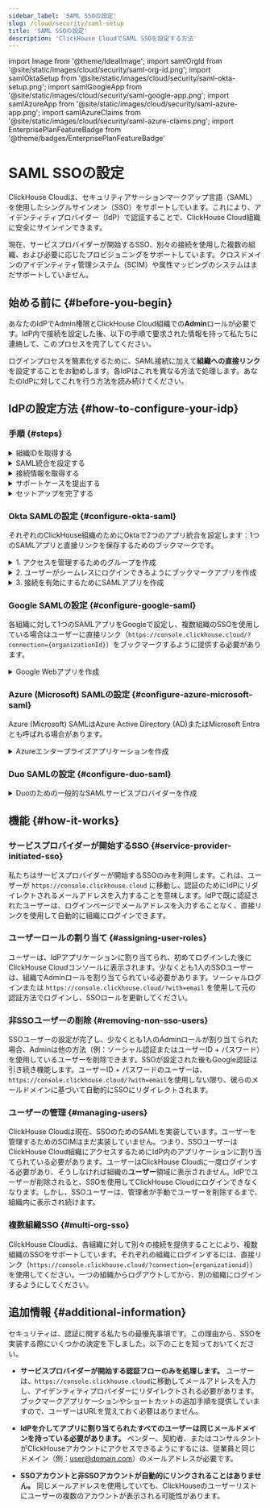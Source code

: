```yaml
---
sidebar_label: 'SAML SSOの設定'
slug: /cloud/security/saml-setup
title: 'SAML SSOの設定'
description: 'ClickHouse CloudでSAML SSOを設定する方法'
---
```


import Image from '@theme/IdealImage';
import samlOrgId from '@site/static/images/cloud/security/saml-org-id.png';
import samlOktaSetup from '@site/static/images/cloud/security/saml-okta-setup.png';
import samlGoogleApp from '@site/static/images/cloud/security/saml-google-app.png';
import samlAzureApp from '@site/static/images/cloud/security/saml-azure-app.png';
import samlAzureClaims from '@site/static/images/cloud/security/saml-azure-claims.png';
import EnterprisePlanFeatureBadge from '@theme/badges/EnterprisePlanFeatureBadge'


# SAML SSOの設定

<EnterprisePlanFeatureBadge feature="SAML SSO"/>

ClickHouse Cloudは、セキュリティアサーションマークアップ言語（SAML）を使用したシングルサインオン（SSO）をサポートしています。これにより、アイデンティティプロバイダー（IdP）で認証することで、ClickHouse Cloud組織に安全にサインインできます。

現在、サービスプロバイダーが開始するSSO、別々の接続を使用した複数の組織、および必要に応じたプロビジョニングをサポートしています。クロスドメインのアイデンティティ管理システム（SCIM）や属性マッピングのシステムはまだサポートしていません。

## 始める前に {#before-you-begin}

あなたのIdPでAdmin権限とClickHouse Cloud組織での**Admin**ロールが必要です。IdP内で接続を設定した後、以下の手順で要求された情報を持って私たちに連絡して、このプロセスを完了してください。

ログインプロセスを簡素化するために、SAML接続に加えて**組織への直接リンク**を設定することをお勧めします。各IdPはこれを異なる方法で処理します。あなたのIdPに対してこれを行う方法を読み続けてください。

## IdPの設定方法 {#how-to-configure-your-idp}

### 手順 {#steps}

<details>
   <summary>  組織IDを取得する  </summary>
   
   すべてのセットアップには、組織IDが必要です。組織IDを取得するには：

   1. [ClickHouse Cloud](https://console.clickhouse.cloud)組織にサインインします。
   
      <Image img={samlOrgId} size="md" alt="組織ID" />
      
   3. 左下のコーナーで、**組織**の下の組織名をクリックします。
   
   4. ポップアップメニューで、**組織の詳細**を選択します。
   
   5. 以下で使用するために、**組織ID**をメモしておきます。
      
</details>

<details> 
   <summary>  SAML統合を設定する  </summary>
   
   ClickHouseは、サービスプロバイダーが開始するSAML接続を使用します。これは、https://console.clickhouse.cloud または直接リンクを介してログインできることを意味します。現在、アイデンティティプロバイダーが開始する接続はサポートしていません。基本的なSAML設定には、以下が含まれます：

   - SSO URLまたはACS URL:  `https://auth.clickhouse.cloud/login/callback?connection={organizationid}` 

   - Audience URIまたはEntity ID: `urn:auth0:ch-production:{organizationid}` 

   - アプリケーションのユーザー名: `email`

   - 属性マッピング: `email = user.email`

   - 組織にアクセスするための直接リンク: `https://console.clickhouse.cloud/?connection={organizationid}` 

   特定の設定手順については、以下の特定のアイデンティティプロバイダーを参照してください。
   
</details>

<details>
   <summary>  接続情報を取得する  </summary>

   IDプロバイダーのSSO URLとx.509証明書を取得します。この情報の取得方法については、以下の特定のアイデンティティプロバイダーを参照してください。

</details>

<details>
   <summary>  サポートケースを提出する </summary>
   
   1. ClickHouse Cloudコンソールに戻ります。
      
   2. 左側の**ヘルプ**を選択し、次にサポートのサブメニューを選択します。
   
   3. **新しいケース**をクリックします。
   
   4. 件名に「SAML SSOの設定」と入力します。
   
   5. 説明に、上記の手順で集めたリンクを貼り付け、チケットに証明書を添付します。
   
   6. また、この接続を許可する必要があるドメイン（例: domain.com, domain.aiなど）を教えてください。
   
   7. 新しいケースを作成します。
   
   8. ClickHouse Cloud内でのセットアップを完了し、テストする準備ができたらお知らせします。

</details>

<details>
   <summary>  セットアップを完了する  </summary>

   1. アイデンティティプロバイダー内でユーザーアクセスを割り当てます。 

   2. https://console.clickhouse.cloud または上記の「SAML統合の設定」で設定した直接リンクを介してClickHouseにログインします。 ユーザーには最初に「メンバー」ロールが割り当てられ、組織にログインして個人設定を更新できます。

   3. ClickHouse組織からログアウトします。 

   4. 元の認証方法でログインし、新しいSSOアカウントにAdminロールを割り当てます。
   - メール + パスワードアカウントの場合、`https://console.clickhouse.cloud/?with=email` を使用してください。
   - ソーシャルログインの場合は、該当するボタン（**Googleで続行**または**Microsoftで続行**）をクリックしてください。

   5. 元の認証方法でログアウトし、https://console.clickhouse.cloud または上記の「SAML統合の設定」で設定した直接リンクを介して再度ログインします。

   6. 非SAMLユーザーを削除して、組織に対してSAMLを強制します。今後のユーザーはアイデンティティプロバイダーを介して割り当てられます。
   
</details>

### Okta SAMLの設定 {#configure-okta-saml}

それぞれのClickHouse組織のためにOktaで2つのアプリ統合を設定します：1つのSAMLアプリと直接リンクを保存するためのブックマークです。

<details>
   <summary>  1. アクセスを管理するためのグループを作成  </summary>
   
   1. Oktaインスタンスに**管理者**としてログインします。

   2. 左側の**グループ**を選択します。

   3. **グループの追加**をクリックします。

   4. グループの名前と説明を入力します。このグループは、SAMLアプリと関連するブックマークアプリ間でユーザーを一貫して保つために使用されます。

   5. **保存**をクリックします。

   6. 作成したグループの名前をクリックします。

   7. **人を割り当てる**をクリックして、このClickHouse組織にアクセスさせたいユーザーを割り当てます。

</details>

<details>
   <summary>  2. ユーザーがシームレスにログインできるようにブックマークアプリを作成  </summary>
   
   1. 左側の**アプリケーション**を選択し、次に**アプリケーション**の見出しを選択します。
   
   2. **アプリカタログをブラウズ**をクリックします。
   
   3. **ブックマークアプリ**を検索して選択します。
   
   4. **統合の追加**をクリックします。
   
   5. アプリのラベルを選択します。
   
   6. URLを `https://console.clickhouse.cloud/?connection={organizationid}` として入力します。
   
   7. **割り当て**タブに移動し、上記で作成したグループを追加します。
   
</details>

<details>
   <summary>  3. 接続を有効にするためにSAMLアプリを作成  </summary>
   
   1. 左側の**アプリケーション**を選択し、次に**アプリケーション**の見出しを選択します。
   
   2. **アプリ統合の作成**をクリックします。
   
   3. SAML 2.0を選択し、次へ進みます。
   
   4. アプリケーションの名前を入力し、**アプリケーションアイコンをユーザーに表示しない**の横のボックスにチェックを入れてから**次へ**をクリックします。 
   
   5. SAML設定画面に次の値を入力します。
   
      | フィールド                      | 値 |
      |--------------------------------|-------|
      | シングルサインオンURL             | `https://auth.clickhouse.cloud/login/callback?connection={organizationid}` |
      | Audience URI (SP Entity ID)    | `urn:auth0:ch-production:{organizationid}` |
      | デフォルトリレーステート             | 空白       |
      | Name ID形式                     | 指定されていない       |
      | アプリケーションユーザー名           | メール             |
      | アプリケーションユーザー名の更新 | 作成および更新 |

   7. 次の属性ステートメントを入力します。

      | 名前    | 名前の形式   | 値      |
      |---------|---------------|------------|
      | email   | 基本         | user.email |
   
   9. **次へ**をクリックします。
   
   10. フィードバック画面で要求された情報を入力し、**完了**をクリックします。
   
   11. **割り当て**タブに移動し、上記で作成したグループを追加します。
   
   12. 新しいアプリの**サインオン**タブで、**SAML設定手順を見る**ボタンをクリックします。 
   
         <Image img={samlOktaSetup} size="md" alt="Okta SAML 設定手順" />
   
   13. これらの3つの項目を集め、上記の「サポートケースを提出」セクションに移動してプロセスを完了します。
     - アイデンティティプロバイダーのシングルサインオンURL
     - アイデンティティプロバイダーの発行者
     - X.509証明書
   
</details>


### Google SAMLの設定 {#configure-google-saml}

各組織に対して1つのSAMLアプリをGoogleで設定し、複数組織のSSOを使用している場合はユーザーに直接リンク（`https://console.clickhouse.cloud/?connection={organizationId}`）をブックマークするように提供する必要があります。

<details>
   <summary>  Google Webアプリを作成  </summary>
   
   1. Google Adminコンソール (admin.google.com)に移動します。

   <Image img={samlGoogleApp} size="md" alt="Google SAML アプリ" />

   2. 左側で**アプリ**をクリックし、次に**ウェブとモバイルアプリ**を選択します。
   
   3. 上部メニューから**アプリの追加**をクリックし、次に**カスタムSAMLアプリの追加**を選択します。
   
   4. アプリの名前を入力し、**続行**をクリックします。
   
   5. これらの2つの項目を集め、上記の「サポートケースを提出」セクションに移動して私たちに情報を提出します。注意: このデータをコピーする前に設定を完了した場合は、アプリのホーム画面から**METADATAをダウンロード**をクリックしてX.509証明書を取得します。
     - SSO URL
     - X.509証明書
   
   7. ACS URLとEntity IDを以下に入力します。
   
      | フィールド     | 値 |
      |-----------|-------|
      | ACS URL   | `https://auth.clickhouse.cloud/login/callback?connection={organizationid}` |
      | Entity ID | `urn:auth0:ch-production:{organizationid}` |
   
   8. **署名付きレスポンス**のチェックボックスにチェックを入れます。
   
   9. Name ID形式として**EMAIL**を選択し、Name IDを**基本情報 > プライマリメール**のままにします。
   
   10. **続行**をクリックします。
   
   11. 次の属性マッピングを入力します。
       
      | フィールド             | 値         |
      |-------------------|---------------|
      | 基本情報 | プライマリメール |
      | アプリ属性    | email         |
       
   13. **完了**をクリックします。
   
   14. アプリを有効にするには、全員の設定を**オフ**にして、**全員にオン**に変えます。アクセスは、画面左側のオプションを選択することでグループや組織単位に制限することもできます。
       
</details>

### Azure (Microsoft) SAMLの設定 {#configure-azure-microsoft-saml}

Azure (Microsoft) SAMLはAzure Active Directory (AD)またはMicrosoft Entraとも呼ばれる場合があります。

<details>
   <summary>  Azureエンタープライズアプリケーションを作成  </summary>
   
   各組織に対して、別々のサインオンURLのある1つのアプリケーション統合を設定します。
   
   1. Microsoft Entra管理センターにログオンします。
   
   2. 左側で**アプリケーション > エンタープライズ**アプリケーションに移動します。
   
   3. 上部メニューから**新しいアプリケーション**をクリックします。
   
   4. 上部メニューから**独自のアプリケーションを作成**をクリックします。
   
   5. 名前を入力し、**ギャラリーに見つからない任意のアプリケーションを統合する（非ギャラリー）**を選択してから**作成**をクリックします。
   
      <Image img={samlAzureApp} size="md" alt="Azure非ギャラリーアプリ" />
   
   6. 左側で**ユーザーとグループ**をクリックし、ユーザーを割り当てます。
   
   7. 左側で**シングルサインオン**をクリックします。
   
   8. **SAML**をクリックします。
   
   9. 次の設定を使用して基本的なSAML設定画面に入力します。
   
      | フィールド                     | 値 |
      |---------------------------|-------|
      | Identifier (Entity ID)    | `urn:auth0:ch-production:{organizationid}` |
      | Reply URL (Assertion Consumer Service URL) | `https://auth.clickhouse.cloud/login/callback?connection={organizationid}` |
      | Sign on URL               | `https://console.clickhouse.cloud/?connection={organizationid}` |
      | Relay State               | 空白 |
      | Logout URL                | 空白 |
   
   11. 属性とクレームの下に次の内容を追加（A）または更新（U）します：
   
       | クレーム名                           | フォーマット        | ソース属性 |
       |--------------------------------------|---------------|------------------|
       | (U) 一意のユーザー識別子 (Name ID) | メールアドレス | user.mail        |
       | (A) email                            | 基本         | user.mail        |
       | (U) /identity/claims/name            | 省略       | user.mail        |
   
         <Image img={samlAzureClaims} size="md" alt="属性とクレーム" />
   
   12. これらの2つの項目を集め、上記の「サポートケースを提出」セクションに移動してプロセスを完了します：
     - ログインURL
     - 証明書（Base64）

</details>

### Duo SAMLの設定 {#configure-duo-saml}

<details>
   <summary> Duoのための一般的なSAMLサービスプロバイダーを作成  </summary>
   
   1. [Duoの一般的なSAMLサービスプロバイダーのためのシングルサインオンに関する指示](https://duo.com/docs/sso-generic)に従います。 
   
   2. 次のブリッジ属性マッピングを使用します：

      |  ブリッジ属性  |  ClickHouse属性  | 
      |:-------------------|:-----------------------|
      | メールアドレス      | email                  |
   
   3. DuoのCloudアプリケーションを更新するために次の値を使用します：

      |  フィールド    |  値                                     |
      |:----------|:-------------------------------------------|
      | エンティティID | `urn:auth0:ch-production:{organizationid}` |
      | アサーション消費者サービス（ACS）URL | `https://auth.clickhouse.cloud/login/callback?connection={organizationid}` |
      | サービスプロバイダーのログインURL |  `https://console.clickhouse.cloud/?connection={organizationid}` |

   4. これらの2つの項目を集め、上記の「サポートケースを提出」セクションに移動してプロセスを完了します：
      - シングルサインオンURL
      - 証明書
   
</details>


## 機能 {#how-it-works}

### サービスプロバイダーが開始するSSO {#service-provider-initiated-sso}

私たちはサービスプロバイダーが開始するSSOのみを利用します。これは、ユーザーが `https://console.clickhouse.cloud` に移動し、認証のためにIdPにリダイレクトされるメールアドレスを入力することを意味します。IdPで既に認証されたユーザーは、ログインページでメールアドレスを入力することなく、直接リンクを使用して自動的に組織にログインできます。

### ユーザーロールの割り当て {#assigning-user-roles}

ユーザーは、IdPアプリケーションに割り当てられ、初めてログインした後にClickHouse Cloudコンソールに表示されます。少なくとも1人のSSOユーザーは、組織でAdminロールを割り当てられている必要があります。ソーシャルログインまたは `https://console.clickhouse.cloud/?with=email` を使用して元の認証方法でログインし、SSOロールを更新してください。

### 非SSOユーザーの削除 {#removing-non-sso-users}

SSOユーザーの設定が完了し、少なくとも1人のAdminロールが割り当てられた場合、Adminは他の方法（例：ソーシャル認証またはユーザーID + パスワード）を使用しているユーザーを削除できます。SSOが設定された後もGoogle認証は引き続き機能します。ユーザーID + パスワードのユーザーは、`https://console.clickhouse.cloud/?with=email`を使用しない限り、彼らのメールドメインに基づいて自動的にSSOにリダイレクトされます。

### ユーザーの管理 {#managing-users}

ClickHouse Cloudは現在、SSOのためのSAMLを実装しています。ユーザーを管理するためのSCIMはまだ実装していません。つまり、SSOユーザーはClickHouse Cloud組織にアクセスするためにIdP内のアプリケーションに割り当てられている必要があります。ユーザーはClickHouse Cloudに一度ログインする必要があり、そうしなければ組織の**ユーザー**領域に表示されません。IdPでユーザーが削除されると、SSOを使用してClickHouse Cloudにログインできなくなります。しかし、SSOユーザーは、管理者が手動でユーザーを削除するまで、組織内に表示され続けます。

### 複数組織SSO {#multi-org-sso}

ClickHouse Cloudは、各組織に対して別々の接続を提供することにより、複数組織のSSOをサポートしています。それぞれの組織にログインするには、直接リンク（`https://console.clickhouse.cloud/?connection={organizationid}`）を使用してください。一つの組織からログアウトしてから、別の組織にログインするようにしてください。

## 追加情報 {#additional-information}

セキュリティは、認証に関する私たちの最優先事項です。この理由から、SSOを実装する際にいくつかの決定を下しました。以下のことを知っておいてください。

- **サービスプロバイダーが開始する認証フローのみを処理します。** ユーザーは、`https://console.clickhouse.cloud`に移動してメールアドレスを入力し、アイデンティティプロバイダーにリダイレクトされる必要があります。ブックマークアプリケーションやショートカットの追加手順を提供していますので、ユーザーはURLを覚えておく必要はありません。

- **IdPを介してアプリに割り当てられたすべてのユーザーは同じメールドメインを持っている必要があります。** ベンダー、契約者、またはコンサルタントがClickHouseアカウントにアクセスできるようにするには、従業員と同じドメイン（例：user@domain.com）のメールアドレスが必要です。

- **SSOアカウントと非SSOアカウントが自動的にリンクされることはありません。** 同じメールアドレスを使用していても、ClickHouseのユーザーリストにユーザーの複数のアカウントが表示される可能性があります。
